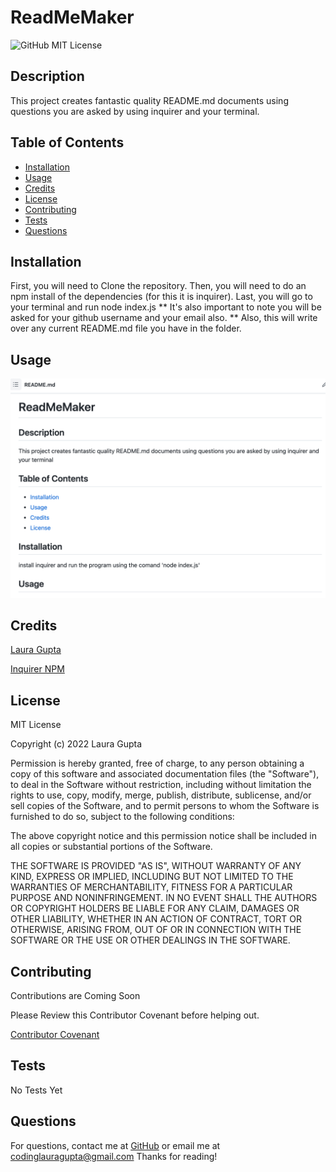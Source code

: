 # ReadMeMaker  

![GitHub MIT License](https://img.shields.io/badge/license-MIT-blue)

## Description  

This project creates fantastic quality README.md documents using questions you are asked by using inquirer and your terminal.  

## Table of Contents   

* [Installation](#installation)
* [Usage](#usage)
* [Credits](#credits)
* [License](#license)
* [Contributing](#contributing)
* [Tests](#tests)
* [Questions](#questions)

## Installation

First, you will need to Clone the repository. Then, you will need to do an npm install of the dependencies (for this it is inquirer). Last, you will go to your terminal and run node index.js  ** It's also important to note you will be asked for your github username and your email also. ** Also, this will write over any current README.md file you have in the folder.

## Usage 

![Photo of README.md created by ReadMeMaker](assets/screenshot.png)

## Credits
[Laura Gupta](https://github.com/lauragupta)

[Inquirer NPM](https://www.npmjs.com/package/inquirer)

## License
MIT License

Copyright (c) 2022 Laura Gupta

Permission is hereby granted, free of charge, to any person obtaining a copy
of this software and associated documentation files (the "Software"), to deal
in the Software without restriction, including without limitation the rights
to use, copy, modify, merge, publish, distribute, sublicense, and/or sell
copies of the Software, and to permit persons to whom the Software is
furnished to do so, subject to the following conditions:

The above copyright notice and this permission notice shall be included in all
copies or substantial portions of the Software.

THE SOFTWARE IS PROVIDED "AS IS", WITHOUT WARRANTY OF ANY KIND, EXPRESS OR
IMPLIED, INCLUDING BUT NOT LIMITED TO THE WARRANTIES OF MERCHANTABILITY,
FITNESS FOR A PARTICULAR PURPOSE AND NONINFRINGEMENT. IN NO EVENT SHALL THE
AUTHORS OR COPYRIGHT HOLDERS BE LIABLE FOR ANY CLAIM, DAMAGES OR OTHER
LIABILITY, WHETHER IN AN ACTION OF CONTRACT, TORT OR OTHERWISE, ARISING FROM,
OUT OF OR IN CONNECTION WITH THE SOFTWARE OR THE USE OR OTHER DEALINGS IN THE
SOFTWARE.


## Contributing
Contributions are Coming Soon

Please Review this Contributor Covenant before helping out. 

[Contributor Covenant](https://www.contributor-covenant.org/) 

## Tests

No Tests Yet

## Questions 
For questions, contact me at [GitHub](https://github.com/lauragupta) or email me at <codinglauragupta@gmail.com>
Thanks for reading!